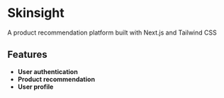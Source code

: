 # Skinsight

A product recommendation platform built with Next.js and Tailwind CSS

## Features

- **User authentication**
- **Product recommendation**
- **User profile**
